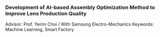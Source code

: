 ### Development of AI-based Assembly Optimization Method to Improve Lens Production Quality
Advisor: Prof. Yerim Choi / With Samsung Electro-Mechanics
Keywords: Machine Learning, Smart Factory
